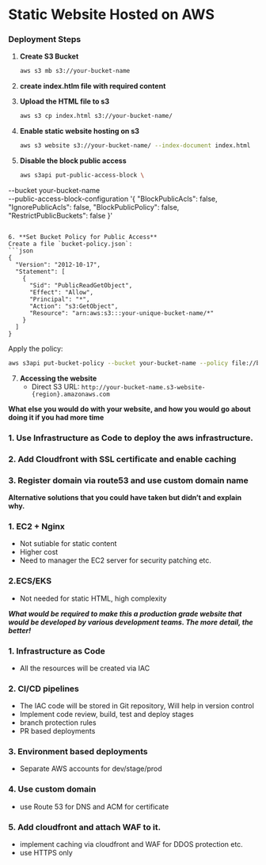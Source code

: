 # Static Website Hosted on AWS

### Deployment Steps

1. **Create S3 Bucket**
   ```bash
   aws s3 mb s3://your-bucket-name
   ```
2. **create index.htlm file with required content**


3. **Upload the HTML file to s3**
   ```bash
   aws s3 cp index.html s3://your-bucket-name/
   ```

4. **Enable static website hosting on s3**
   ```bash
   aws s3 website s3://your-bucket-name/ --index-document index.html
   ```

4. **Disable the block public access**
    ```bash
   aws s3api put-public-access-block \
  --bucket your-bucket-name \
  --public-access-block-configuration '{
    "BlockPublicAcls": false,
    "IgnorePublicAcls": false,
    "BlockPublicPolicy": false,
    "RestrictPublicBuckets": false
  }'
   ```

6. **Set Bucket Policy for Public Access**
  Create a file `bucket-policy.json`:
   ```json
   {
     "Version": "2012-10-17",
     "Statement": [
       {
         "Sid": "PublicReadGetObject",
         "Effect": "Allow",
         "Principal": "*",
         "Action": "s3:GetObject",
         "Resource": "arn:aws:s3:::your-unique-bucket-name/*"
       }
     ]
   }
   ```
   
   Apply the policy:
   ```bash
   aws s3api put-bucket-policy --bucket your-bucket-name --policy file://bucket-policy.json
   ```

7. **Accessing the website**
   - Direct S3 URL: `http://your-bucket-name.s3-website-{region}.amazonaws.com`


**What else you would do with your website, and how you would go about doing it if you had more time**

### 1. Use Infrastructure as Code to deploy the aws infrastructure.

### 2. Add Cloudfront with SSL certificate and enable caching

### 3. Register domain via route53 and use custom domain name

**Alternative solutions that you could have taken but didn’t and explain why.**

### 1. EC2 + Nginx
- Not sutiable for static content
- Higher cost
- Need to manager the EC2 server for security patching etc.

### 2.ECS/EKS
- Not needed for static HTML, high complexity

***What would be required to make this a production grade website that would be developed by various development teams. The more detail, the better!***

### 1. Infrastructure as Code
- All the resources will be created via IAC

### 2. CI/CD pipelines
- The IAC code will be stored in Git repository, Will help in version control
- Implement code review, build, test and deploy stages
- branch protection rules
- PR based deployments

### 3. Environment based deployments
- Separate AWS accounts for dev/stage/prod

### 4. Use custom domain
- use Route 53 for DNS and ACM for certificate

### 5. Add cloudfront and attach WAF to it.
- implement caching via cloudfront and WAF for DDOS protection etc.
- use HTTPS only



